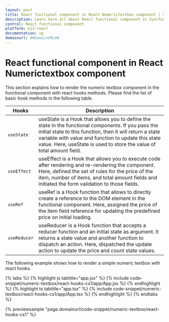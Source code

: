 ```yaml
---
layout: post
title: React functional component in React Numerictextbox component | Syncfusion
description: Learn here all about React functional component in Syncfusion React Numerictextbox component of Syncfusion Essential JS 2 and more.
control: React functional component 
platform: ej2-react
documentation: ug
domainurl: ##DomainURL##
---
```


# React functional component in React Numerictextbox component

This section explains how to render the numeric textbox component in the functional component with react hooks methods. Please find the list of basic hook methods in the following table.

| Hooks | Description |
| ------------- | ------------- |
| `useState` | useState is a Hook that allows you to define the state in the functional components. If you pass the initial state to this function, then it will return a state variable with value and function to update this state value. Here, useState is used to store the value of total amount field. |
| `useEffect` | useEffect is a Hook that allows you to execute code after rendering and re-rendering the component. Here, defined the set of rules for the price of the item, number of items, and total amount fields and initiated the form validation to those fields. |
| `useRef` | useRef is a Hook function that allows to directly create a reference to the DOM element in the functional component. Here, assigned the price of the item field reference for updating the predefined price on initial loading. |
| `useReducer` | useReducer is a Hook function that accepts a reducer function and an initial state as argument. It returns a state value and another function to dispatch an action. Here, dispatched the update action to update the price and count state values. |

The following example shows how to render a simple numeric textbox with react hooks.

{% tabs %}
{% highlight js tabtitle="app.jsx" %}
{% include code-snippet/numeric-textbox/react-hooks-cs1/app/App.jsx %}
{% endhighlight %}
{% highlight ts tabtitle="app.tsx" %}
{% include code-snippet/numeric-textbox/react-hooks-cs1/app/App.tsx %}
{% endhighlight %}
{% endtabs %}

 {% previewsample "page.domainurl/code-snippet/numeric-textbox/react-hooks-cs1" %}